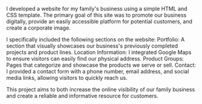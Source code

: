 I developed a website for my family's business using a simple HTML and CSS template. The primary goal of this site was to promote our business digitally, provide an easily accessible platform for potential customers, and create a corporate image.

I specifically included the following sections on the website:
Portfolio: A section that visually showcases our business's previously completed projects and product lines.
Location Information: I integrated Google Maps to ensure visitors can easily find our physical address.
Product Groups: Pages that categorize and showcase the products we serve or sell.
Contact: I provided a contact form with a phone number, email address, and social media links, allowing visitors to quickly reach us.

This project aims to both increase the online visibility of our family business and create a reliable and informative resource for customers.
